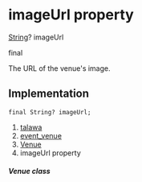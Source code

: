 
<div>

# imageUrl property

</div>


[String](https://api.flutter.dev/flutter/dart-core/String-class.html)?
imageUrl


final




The URL of the venue\'s image.



## Implementation

``` language-dart
final String? imageUrl;
```







1.  [talawa](../../index.html)
2.  [event_venue](../../models_events_event_venue/)
3.  [Venue](../../models_events_event_venue/Venue-class.html)
4.  imageUrl property

##### Venue class







